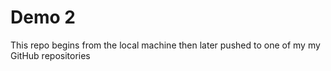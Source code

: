 # Demo 2

This repo begins from the local machine then later pushed to one of my my GitHub repositories